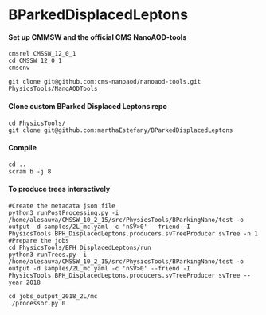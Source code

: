 # BParkedDisplacedLeptons

#### Set up CMMSW and the official CMS NanoAOD-tools
```
cmsrel CMSSW_12_0_1
cd CMSSW_12_0_1
cmsenv

git clone git@github.com:cms-nanoaod/nanoaod-tools.git PhysicsTools/NanoAODTools
```
#### Clone custom BParked Displaced Leptons repo
```
cd PhysicsTools/
git clone git@github.com:marthaEstefany/BParkedDisplacedLeptons
```
#### Compile
```
cd ..
scram b -j 8
```
#### To produce trees interactively
```
#Create the metadata json file 
python3 runPostProcessing.py -i /home/alesauva/CMSSW_10_2_15/src/PhysicsTools/BParkingNano/test -o output -d samples/2L_mc.yaml -c 'nSV>0' --friend -I PhysicsTools.BPH_DisplacedLeptons.producers.svTreeProducer svTree -n 1
#Prepare the jobs
cd PhysicsTools/BPH_DisplacedLeptons/run
python3 runTrees.py -i /home/alesauva/CMSSW_10_2_15/src/PhysicsTools/BParkingNano/test -o output -d samples/2L_mc.yaml -c 'nSV>0' --friend -I PhysicsTools.BPH_DisplacedLeptons.producers.svTreeProducer svTree --year 2018

cd jobs_output_2018_2L/mc
./processor.py 0
```
